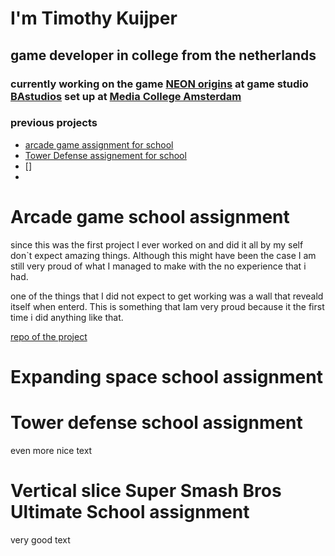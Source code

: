 <!-- ### Hi there 👋 -->

# I'm Timothy Kuijper 

## game developer in college from the netherlands 
### currently working on the game [NEON origins](https://www.neonorigins.com) at game studio [BAstudios](https://github.com/BAStudio) set up at [Media College Amsterdam](https://www.ma-web.nl)


### previous projects
- [arcade game assignment for school](https://github.com/TimothyKuijper/Arcade_bo)
- [Tower Defense assignement for school](https://github.com/TimothyKuijper/BOM5TowerDefense)
- []
-











# Arcade game school assignment

since this was the first project I ever worked on and did it all by my self don`t expect amazing things. Although this might have been the case I am still very proud of what I managed to make with the no experience that i had.        

one of the things that I did not expect to get working was a wall that reveald itself when enterd. This is something that Iam very proud because it the first time i did anything like that.

[repo of the project](https://github.com/TimothyKuijper/Arcade_bo)

# Expanding space school assignment



# Tower defense school assignment

even more nice text

# Vertical slice Super Smash Bros Ultimate School assignment

very good text










<!--
**TimothyKuijper/TimothyKuijper** is a ✨ _special_ ✨ repository because its `README.md` (this file) appears on your GitHub profile.

Here are some ideas to get you started:

- 🔭 I’m currently working on ...
- 🌱 I’m currently learning ...
- 👯 I’m looking to collaborate on ...
- 🤔 I’m looking for help with ...
- 💬 Ask me about ...
- 📫 How to reach me: ...
- 😄 Pronouns: ...
- ⚡ Fun fact: ...
-->
